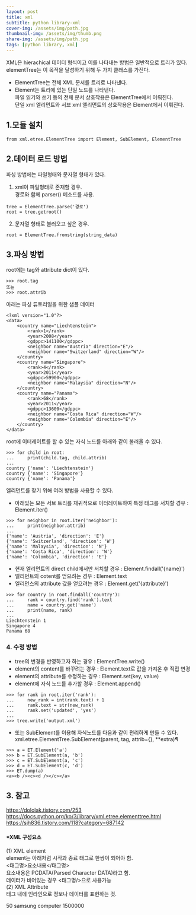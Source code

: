 ```yaml
---
layout: post
title: xml
subtitle: python library-xml
cover-img: /assets/img/path.jpg
thumbnail-img: /assets/img/thumb.png
share-img: /assets/img/path.jpg
tags: [python library, xml]
---
```






XML은 hierachical 데이터 형식이고 이를 나타내는 방법은 일반적으로 트리가 있다.  
elementTree는 이 목적을 달성하기 위해 두 가지 클래스를 가진다.   
- ElementTree는 전체 XML 문서를 트리로 나타낸다.      
- Element는 트리에 있는 단일 노드를 나타낸다.   
파일 읽기와 쓰기 등의 전체 문서 상호작용은 ElementTree에서 이뤄진다.   
단일 xml 엘리먼트와 서브 xml 엘리먼트의 상호작용은 Element에서 이뤄진다.   



## 1.모듈 설치
```
from xml.etree.ElementTree import Element, SubElement, ElementTree
```

## 2.데이터 로드 방법
파싱 방법에는 파일형태와 문자열 형태가 있다.   
1. xml이 파일형태로 존재할 경우.    
경로와 함께 parser() 메소드를 사용.    
```
tree = ElementTree.parse('경로')
root = tree.getroot()
```
2. 문자열 형태로 불러오고 싶은 경우.
```
root = ElementTree.fromstring(string_data)   
```

## 3.파싱 방법  
root에는 tag와 attribute dict이 있다.   
```
>>> root.tag
또는
>>> root.attrib
```

아래는 파싱 튜토리얼을 위한 샘플 데이터   
```
<?xml version="1.0"?>
<data>
    <country name="Liechtenstein">
        <rank>1</rank>
        <year>2008</year>
        <gdppc>141100</gdppc>
        <neighbor name="Austria" direction="E"/>
        <neighbor name="Switzerland" direction="W"/>
    </country>
    <country name="Singapore">
        <rank>4</rank>
        <year>2011</year>
        <gdppc>59900</gdppc>
        <neighbor name="Malaysia" direction="N"/>
    </country>
    <country name="Panama">
        <rank>68</rank>
        <year>2011</year>
        <gdppc>13600</gdppc>
        <neighbor name="Costa Rica" direction="W"/>
        <neighbor name="Colombia" direction="E"/>
    </country>
</data>
```

root에 이터레이트를 할 수 있는 자식 노드를 아래와 같이 불러올 수 있다.    
```
>>> for child in root:
...     print(child.tag, child.attrib)
...
country {'name': 'Liechtenstein'}
country {'name': 'Singapore'}
country {'name': 'Panama'}
```

엘리먼트를 찾기 위해 여러 방법을 사용할 수 있다.   

- 아래있는 모든 서브 트리를 재귀적으로 이터레이트하여 특정 태그를 서치할 경우 : Element.iter()   
```
>>> for neighbor in root.iter('neighbor'):
...     print(neighbor.attrib)
...
{'name': 'Austria', 'direction': 'E'}
{'name': 'Switzerland', 'direction': 'W'}
{'name': 'Malaysia', 'direction': 'N'}
{'name': 'Costa Rica', 'direction': 'W'}
{'name': 'Colombia', 'direction': 'E'}
```
- 현재 엘리먼트의 direct child에서만 서치할 경우 : Element.findall('{name}')    
- 엘리먼트의 cotent를 얻으려는 경우 : Element.text   
- 엘리먼스의 attribute 값을 얻으려는 경우 : Element.get('{attribute}')
```
>>> for country in root.findall('country'):
...     rank = country.find('rank').text
...     name = country.get('name')
...     print(name, rank)
...
Liechtenstein 1
Singapore 4
Panama 68
```
### 4. 수정 방법
- tree의 변경을 반영하고자 하는 경우 : ElementTree.write()
- element의 content를 바꾸려는 경우 : Element.text로 값을 가져온 후 직접 변경
- element의 attribute를 수정하는 경우 : Element.set(key, value)
- element에 자식 노드를 추가할 경우 : Element.append()
```
>>> for rank in root.iter('rank'):
...     new_rank = int(rank.text) + 1
...     rank.text = str(new_rank)
...     rank.set('updated', 'yes')
...
>>> tree.write('output.xml')
``` 

- 또는  SubElement를 이용해 자식노드를 다음과 같이 편리하게 만들 수 있다.
xml.etree.ElementTree.SubElement(parent, tag, attrib={}, **extra)¶
```
>>> a = ET.Element('a')
>>> b = ET.SubElement(a, 'b')
>>> c = ET.SubElement(a, 'c')
>>> d = ET.SubElement(c, 'd')
>>> ET.dump(a)
<a><b /><c><d /></c></a>
```

## 3. 참고
https://dololak.tistory.com/253
https://docs.python.org/ko/3/library/xml.etree.elementtree.html
https://sjh836.tistory.com/118?category=687142

#### *XML 구성요소
(1) XML element   
element는 아래처럼 시작과 종료 태그로 한쌍이 되어야 함.  
<태그명>요소내용</태그명>    
요소내용은 PCDATA(Parsed Character DATA)라고 함.   
데이터가 비어있는 경우 <태그명/>으로 사용가능   
(2) XML Attribute   
태그 내에 인라인으로 정보나 데이터를 표현하는 것.  
<!-- 태그 표현 --> <product> <id>50</id> <name>samsung</name> <category>computer</category> <price>1500000</price> </product> <!-- 속성 표현 --> <product id="50" name="samsung" category="computer" price="1500000"> </product>

